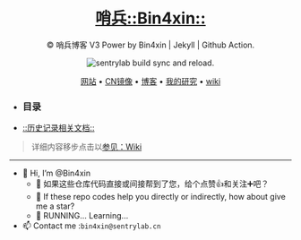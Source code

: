 <h1 align="center"><a href="https://sentrylab.cn/">哨兵::</a><a href="https://bin4xin.sentrylab.cn/">Bin4xin::</a></h1>

<div align="center">

© 哨兵博客 V3 Power by Bin4xin | Jekyll | Github Action.

![sentrylab build sync and reload.](https://github.com/Bin4xin/bin4xin.github.io/workflows/sentrylab%20build%20sync%20and%20reload./badge.svg)

<p align="center">
  <a href="https://bin4xin.github.io/">网站</a> •
  <a href="https://bin4xin.gitee.io/">CN镜像</a> •
  <a href="https://bin4xin.github.io/blog">博客</a> •
  <a href="https://bin4xin.github.io/about">我的研究</a> •
  <a href="https://github.com/Bin4xin/bin4xin.github.io/wiki">wiki</a>
</p>
</div>
<ul>
<li><h3>目录</h3></li>
<li><a href="https://github.com/Bin4xin/bin4xin.github.io/blob/main/_includes/CHANGELOG.md">::历史记录相关文档::</a></li>
</ul>

> 详细内容移步点击以[参见：Wiki](https://github.com/Bin4xin/bin4xin.github.io/wiki)

---

- 👋 Hi, I’m @Bin4xin
  - 🌱 如果这些仓库代码直接或间接帮到了您，给个点赞👍和关注➕吧？
  - 💞️ If these repo codes help you directly or indirectly, how about give me a star?
  - 🏃 RUNNING... Learning...
- 📫 Contact me :`bin4xin@sentrylab.cn`
